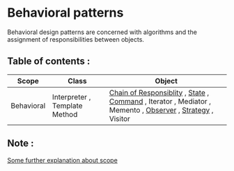 ﻿# Behavioral patterns

Behavioral design patterns are concerned with algorithms and the assignment of responsibilities between objects.

## Table of contents :

| Scope      | Class                         | Object                                                                                                                                                                                    |
| ---------- | ----------------------------- | ----------------------------------------------------------------------------------------------------------------------------------------------------------------------------------------- |
| Behavioral | Interpreter , Template Method | [Chain of Responsiblity](Chain-of-Responsibility) , [State](State) , [Command](Command) , Iterator , Mediator , Memento , [Observer](Observer) , [Strategy](Strategy) , Visitor |

## Note :

[Some further explanation about scope](../creational-patterns/README.md#note-)

